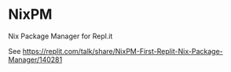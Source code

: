 # NixPM
Nix Package Manager for Repl.it


See https://replit.com/talk/share/NixPM-First-Replit-Nix-Package-Manager/140281
